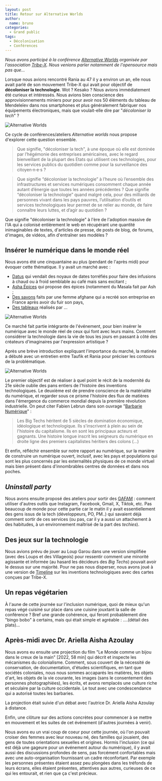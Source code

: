 ```yaml
---
layout: post
title: Retour sur Alternative Worlds
author:
  name: bruno
categories:
  - Grand public
tags:
  - Décolonisation
  - Conférences
---
```


_Nous avons participé à la conférence [Alternative Worlds](https://www.helloasso.com/associations/tribe-x/evenements/alternative-worlds-premiere-edition-tech-ecologie-et-nous) organisée par l'association [Tribe-X](https://tribe-x.org). Nous venions parler notamment de l'opensource mais pas que..._

Lorsque nous avions rencontré Rania au 47 il y a environ un an, elle nous avait parlé de son mouvement Tribe-X qui avait pour objectif de **décoloniser la technologie**. Wot ? Kesako ? Nous avions immédiatement été curieux et intéressés. Nous avions bien conscience des approvisionnements miniers pour pour avoir nos 50 éléments du tableau de Mendeleïev dans nos smartphones et plus généralement fabriquer nos équipements électroniques, mais que voulait-elle dire par "_décoloniser la tech_" ?

![Alternative Worlds](/images/alternative-worlds1/alternatives-worlds-1-1.jpg  "Alternative Worlds")

Ce cycle de conférences/ateliers  _Alternative worlds_ nous propose d'explorer cette question ensemble. 

> Que signifie, "décoloniser la tech", à une époque où elle est dominée par l’hégémonie des entreprises américaines, avec le regard bienveillant de la plupart des Etats qui utilisent ces technologies, pour les services publics du quotidien comme pour la surveillance des citoyen·n·e·s ? 

> Que signifie “décoloniser la technologie” à l’heure où l’ensemble des infrastructures et services numériques consomment chaque année autant d’énergie que toutes les années précédentes ? Que signifie “décoloniser la technologie” quand malgré cela, pour des milliards de personnes vivant dans les pays pauvres, l’utilisation d’outils et services technologiques leur permet de se relier au monde, de faire connaître leurs luttes, et d’agir au quotidien ? 

Que signifie "décoloniser la technologie" à l'ère de l'adoption massive de l'IA qui a colonisé entièrement le web en récupérant une quantité inimaginables de textes, d'articles de presse, de posts de blog, de forums, d'images, de vidéos, afin d'entraîner ses modèles ?

## Insérer le numérique dans le monde réel

Nous avons été une cinquantaine au plus (pendant de l'après midi) pour évoquer cette thématique. Il y avait un marché avec : 

* [Datus](https://datus.sumupstore.com/) qui vendait des noyaux de dates torréfiés pour faire des infusions à chaud ou à froid semblable au café mais sans excitant ;
* [Asha Épices](https://asha-epice.eu/) qui propose des épices (notamment du Masala fait par Ash ;
* [Des savons]() faits par une femme afghane qui a recréé son entreprise en France après avoir du fuir son pays,
* [Des tableaux]() réalisés par ...

![Alternative Worlds](/images/alternative-worlds1/alternatives-worlds-1-4.jpg  "Alternative Worlds")

Ce marché fait partie intégrante de l'événement, pour bien insérer le numérique  avec le monde réel de ceux qui font avec leurs mains. Comment considérer la technologie dans la vie de tous les jours en passant à côté des créateurs d'imaginaires par l'expression artistique ?

Après une brève introduction expliquant l'importance du marché, la matinée a débuté avec un entretien entre Taufik et Rania pour préciser les contours de la problématique.

![Alternative Worlds](/images/alternative-worlds1/alternatives-worlds-1-7.jpg  "Alternative Worlds")

Le premier objectif est de réaliser à quel point le récit de la modernité du 21e siècle oublie des pans entiers de l'histoire des inventions technologiques. Le deuxième est de prendre conscience de la matérialité du numérique, et regarder sous ce prisme l'histoire des flux de matières dans l'émergence du commerce mondial depuis la première révolution industrielle. On peut citer Fabien Lebrun dans son ouvrage "[Barbarie Numérique](https://www.babelio.com/livres/Lebrun-Barbarie-numerique-Le-Congo-sacrifie-pour-un-mond/1665848)" :

> Les Big Techs héritent de 5 siècles de domination économique, idéologique et technologique. Ils s'inscrivent à plein au sein de l'histoire du capitalisme. Ils en sont les principaux acteurs et gagnants. Une histoire longue inscrit les seigneurs du numérique en droite ligne des premiers capitalistes héritiers des colons (...)

Et enfin, réfléchir ensemble sur notre rapport au numérique, sur la manière de construire un numérique ouvert, inclusif, avec les pays et populations qui sont les plus concernés par les externalités physiques de ce monde virtuel mais bien présent dans d'innombrables centres de données et dans nos poches.

## _Uninstall party_

Nous avons ensuite proposé des ateliers pour sortir des [GAFAM](https://fr.wikipedia.org/wiki/GAFAM) : comment utiliser d'autres outils que Instagram, Facebook, Gmail, X, Tiktok, etc. Pas beaucoup de monde pour cette partie car le matin il y avait essentiellement des gens issus de la tech (développeurs, PO, PM..) qui savaient déjà comment sortir de ces services (ou pas, car il y a aussi un attachement à des habitudes, à un environnement maîtrisé de la part des _techies_).

## Des jeux sur la technologie

Nous avions prévu de jouer au Loup Garou dans une version simplifiée (avec des Loups et des Villageois) pour ressentir comment une minorité agissante et informée (au hasard les décideurs des _Big Techs_) pouvait avoir le dessus sur une majorité. Pour ne pas nous disperser, nous avons joué à une version  de [Timeline](https://www.espritjeu.com/timeline.html) sur les inventions technologiques avec des cartes conçues par Tribe-X. 

## Un repas végétarien

À l'aune de cette journée sur l'inclusion numérique, quoi de mieux qu'un repas végé cuisiné sur place dans une cuisine jouxtant la salle de conférence ? Bref une grande cohérence, qui feront probablement dire "bingo bobo" à certains, mais qui était simple et agréable : ....(détail des plats)...

## Après-midi avec Dr. Ariella Aisha Azoulay

Nous avons eu ensuite une projection du film "Le Monde comme un bijou dans le creux de la main"  \[2022, 58 min\] qui décrit et inspecte les mécanismes du colonialisme. Comment, sous couvert de la nécessité de conservation, de documentation, d'études scientifiques,  en tant que sociétés coloniales, nous nous  sommes accaparés les matières, les objets d'art, les objets de la vie courante, les images  (sans le consentement des personnes photographiées),  les écrits, et avons remplacés une culture riche et séculaire par la culture occidentale. Le tout avec une condescendance qui a autorisé toutes les barbaries. 

La projection  était suivie d'un débat avec l'autrice Dr. Ariella Aisha Azoulay à distance.

Enfin, une clôture sur des actions concrètes pour commencer à se mettre en mouvement et les suites de cet événement (d'autres journées à venir).

Nous avons eu un vrai coup de coeur pour cette journée, où l'on pouvait croiser des femmes avec leur nouveau né, des familles qui jouaient, des gens de toutes orientations sexuelles et origines. Hormis l'inclusion (ce qui est déjà une gageure pour un événement autour du numérique), il y avait aussi des discussions profondes de sens, pas forcément confortables mais avec une auto-organisation fournissant un cadre réconfortant. Par exemple les personnes présentes étaient assez peu plongées dans les tréfonds de leurs écrans, elles étaient présentes, attentives aux autres, curieuses de ce qui les entourait, et rien que ça c'est précieux.
